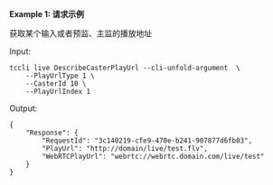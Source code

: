 **Example 1: 请求示例**

获取某个输入或者预监、主监的播放地址

Input: 

```
tccli live DescribeCasterPlayUrl --cli-unfold-argument  \
    --PlayUrlType 1 \
    --CasterId 10 \
    --PlayUrlIndex 1
```

Output: 
```
{
    "Response": {
        "RequestId": "3c140219-cfe9-470e-b241-907877d6fb03",
        "PlayUrl": "http://domain/live/test.flv",
        "WebRTCPlayUrl": "webrtc://webrtc.domain.com/live/test"
    }
}
```

